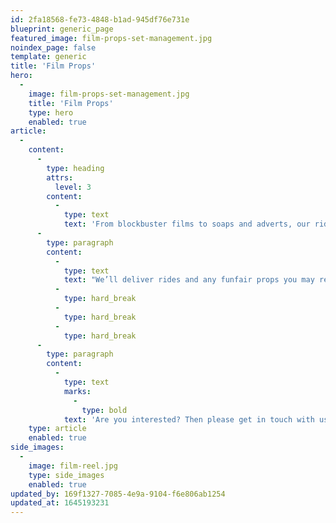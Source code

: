 ```yaml
---
id: 2fa18568-fe73-4848-b1ad-945df76e731e
blueprint: generic_page
featured_image: film-props-set-management.jpg
noindex_page: false
template: generic
title: 'Film Props'
hero:
  -
    image: film-props-set-management.jpg
    title: 'Film Props'
    type: hero
    enabled: true
article:
  -
    content:
      -
        type: heading
        attrs:
          level: 3
        content:
          -
            type: text
            text: 'From blockbuster films to soaps and adverts, our rides and props can really take them to the next level!'
      -
        type: paragraph
        content:
          -
            type: text
            text: "We’ll deliver rides and any funfair props you may require to keep your production on schedule! The EC Events team will transport your chosen attractions and props to your shooting location as well as any set-up that may be needed.\_"
          -
            type: hard_break
          -
            type: hard_break
          -
            type: hard_break
      -
        type: paragraph
        content:
          -
            type: text
            marks:
              -
                type: bold
            text: 'Are you interested? Then please get in touch with us today!'
    type: article
    enabled: true
side_images:
  -
    image: film-reel.jpg
    type: side_images
    enabled: true
updated_by: 169f1327-7085-4e9a-9104-f6e806ab1254
updated_at: 1645193231
---
```

